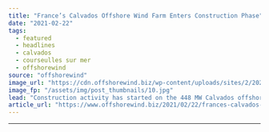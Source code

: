 ```yaml
---
title: "France’s Calvados Offshore Wind Farm Enters Construction Phase"
date: "2021-02-22"
tags: 
  - featured
  - headlines
  - calvados
  - courseulles sur mer
  - offshorewind
source: "offshorewind"
image_url: "https://cdn.offshorewind.biz/wp-content/uploads/sites/2/2021/02/22091004/Frances-Calvados-Offshore-Wind-Farm-Enters-Construction-Phase.jpg"
image_fp: "/assets/img/post_thumbnails/10.jpg"
lead: "Construction activity has started on the 448 MW Calvados offshore wind farm in France."
article_url: "https://www.offshorewind.biz/2021/02/22/frances-calvados-offshore-wind-farm-enters-construction-phase/"
---
```


---
